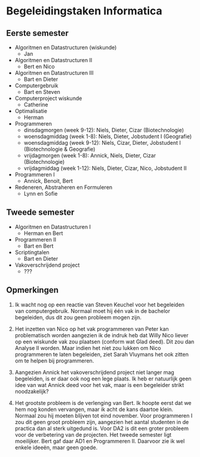 Begeleidingstaken Informatica
=============================

Eerste semester
----------------

* Algoritmen en Datastructuren (wiskunde)
	- Jan
* Algoritmen en Datastructuren II
	- Bert en Nico
* Algoritmen en Datastructuren III
	- Bart en Dieter
* Computergebruik
	- Bart en Steven
* Computerproject wiskunde
	- Catherine
* Optimalisatie
	- Herman
* Programmeren
	- dinsdagmorgen (week 9-12): Niels, Dieter, Cizar (Biotechnologie)
	- woensdagmiddag (week 1-8): Niels, Dieter, Jobstudent I (Geografie)
	- woensdagmiddag (week 9-12): Niels, Cizar, Dieter, Jobstudent I (Biotechnologie & Geografie)
	- vrijdagmorgen (week 1-8): Annick, Niels, Dieter, Cizar (Biotechnologie)
	- vrijdagmiddag (week 1-12): Niels, Dieter, Cizar, Nico, Jobstudent II
* Programmeren I
	- Annick, Benoit, Bert
* Redeneren, Abstraheren en Formuleren
	- Lynn en Sofie

Tweede semester
----------------

* Algoritmen en Datastructuren I
	- Herman en Bert
* Programmeren II
	- Bart en Bert
* Scriptingtalen
	- Bart en Dieter
* Vakoverschrijdend project
	- ???

Opmerkingen
-----------

1. Ik wacht nog op een reactie van Steven Keuchel voor het begeleiden van computergebruik. Normaal moet hij één vak in de bachelor begeleiden, dus dit zou geen probleem mogen zijn.

2. Het inzetten van Nico op het vak programmeren van Peter kan problematisch worden aangezien ik de indruk heb dat Willy Nico liever op een wiskunde vak zou plaatsen (conform wat Glad deed). Dit zou dan Analyse II worden. Maar indien het niet zou lukken om Nico programmeren te laten begeleiden, ziet Sarah Vluymans het ook zitten om te helpen bij programmeren.

3. Aangezien Annick het vakoverschrijdend project niet langer mag begeleiden, is er daar ook nog een lege plaats. Ik heb er natuurlijk geen idee van wat Annick deed voor het vak, maar is een begeleider strikt noodzakelijk?

4. Het grootste probleem is de verlenging van Bert. Ik hoopte eerst dat we hem nog konden vervangen, maar ik acht de kans daartoe klein. Normaal zou hij moeten blijven tot eind november. Voor programmeren I zou dit geen groot probleem zijn, aangezien het aantal studenten in de practica dan al sterk uitgedund is. Voor DA2 is dit een groter probleem voor de verbetering van de projecten. Het tweede semester ligt moeilijker. Bert gaf daar AD1 en Programmeren II. Daarvoor zie ik wel enkele ideeën, maar geen goede.
